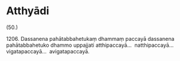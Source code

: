 # Atthyādi

(50.)

1206\. Dassanena pahātabbahetukaṃ dhammaṃ paccayā dassanena pahātabbahetuko dhammo uppajjati atthipaccayā…  natthipaccayā…  vigatapaccayā…  avigatapaccayā.
